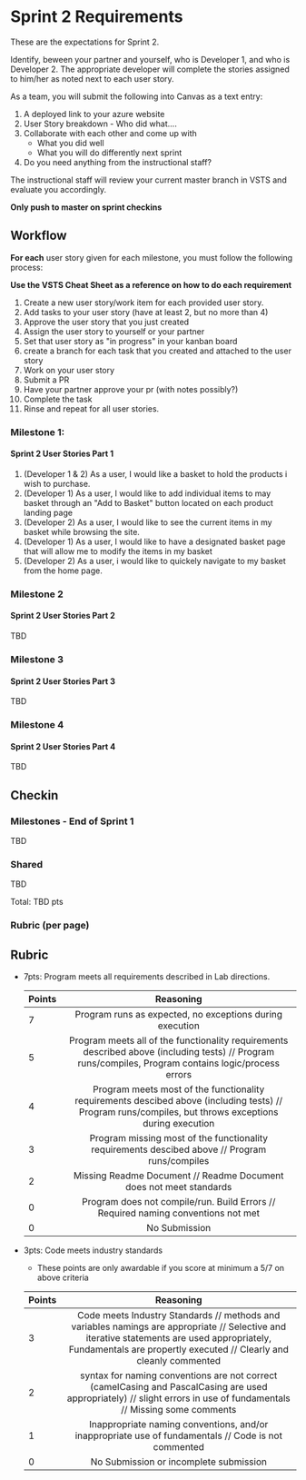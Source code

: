 # Sprint 2 Requirements

These are the expectations for Sprint 2.

Identify, beween your partner and yourself, who is Developer 1, and who is Developer 2. 
The appropriate developer will complete the stories assigned to him/her as noted next to each user story. 

As a team, you will submit the following into Canvas as a text entry:

1. A deployed link to your azure website
2. User Story breakdown - Who did what....
3. Collaborate with each other and come up with 
    - What you did well
    - What you will do differently next sprint
4. Do you need anything from the instructional staff?

The instructional staff will review your current master branch in VSTS and evaluate you accordingly.

**Only push to master on sprint checkins**

## Workflow
**For each** user story given for each milestone, you must follow the following process:

**Use the VSTS Cheat Sheet as a reference on how to do each requirement**

1. Create a new user story/work item for each provided user story.  
2. Add tasks to your user story (have at least 2, but no more than 4)
3. Approve the user story that you just created
4. Assign the user story to yourself or your partner
5. Set that user story as "in progress" in your kanban board
6. create a branch for each task that you created and attached to the user story
7. Work on your user story
8. Submit a PR
9. Have your partner approve your pr (with notes possibly?)
10. Complete the task
11. Rinse and repeat for all user stories.

### Milestone 1:

#### Sprint 2 User Stories Part 1
1. (Developer 1 & 2) As a user, I would like a basket to hold the products i wish to purchase. 
1. (Developer 1) As a user, I would like to add individual items to may basket through an "Add to Basket" button located on each product landing page 
2. (Developer 2) As a user, I would like to see the current items in my basket while browsing the site. 
3. (Developer 1) As a user, I would like to have a designated basket page that will allow me to modify the items in my basket
4. (Developer 2) As a user, i would like to quickely navigate to my basket from the home page. 


### Milestone 2

#### Sprint 2 User Stories Part 2
TBD 

### Milestone 3

#### Sprint 2 User Stories Part 3
 TBD


### Milestone 4

#### Sprint 2 User Stories Part 4
TBD


## Checkin

### Milestones - End of Sprint 1
TBD


### Shared
TBD

Total: TBD pts

### Rubric (per page)
## Rubric
- 7pts: Program meets all requirements described in Lab directions.

	Points  | Reasoning | 
	 ------------ | :-----------: | 
	7       | Program runs as expected, no exceptions during execution |
	5       | Program meets all of the  functionality requirements described above (including tests) // Program runs/compiles, Program contains logic/process errors|
	4       | Program meets most of the functionality requirements descibed above (including tests)  // Program runs/compiles, but throws exceptions during execution |
	3       | Program missing most of the functionality requirements descibed above // Program runs/compiles |
	2       | Missing Readme Document // Readme Document does not meet standards |
	0       | Program does not compile/run. Build Errors // Required naming conventions not met |
	0       | No Submission |

- 3pts: Code meets industry standards
	- These points are only awardable if you score at minimum a 5/7 on above criteria

	Points  | Reasoning | 
	 ------------ | :-----------: | 
	3       | Code meets Industry Standards // methods and variables namings are appropriate // Selective and iterative statements are used appropriately, Fundamentals are propertly executed // Clearly and cleanly commented |
	2       | syntax for naming conventions are not correct (camelCasing and PascalCasing are used appropriately) // slight errors in use of fundamentals // Missing some comments |
	1       | Inappropriate naming conventions, and/or inappropriate use of fundamentals // Code is not commented  |
	0       | No Submission or incomplete submission |




